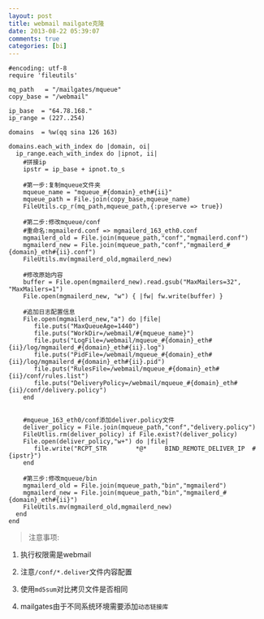 ```yaml
---
layout: post
title: webmail mailgate克隆
date: 2013-08-22 05:39:07
comments: true
categories: [bi]
---
```

    #encoding: utf-8
    require 'fileutils'
    
    mq_path   = "/mailgates/mqueue"
    copy_base = "/webmail"
    
    ip_base  = "64.78.168."
    ip_range = (227..254)
    
    domains  = %w(qq sina 126 163)
    
    domains.each_with_index do |domain, oi|
      ip_range.each_with_index do |ipnot, ii|
        #拼接ip
        ipstr = ip_base + ipnot.to_s
       
        #第一步:复制mqueue文件夹
        mqueue_name = "mqueue_#{domain}_eth#{ii}"
        mqueue_path = File.join(copy_base,mqueue_name)
        FileUtils.cp_r(mq_path,mqueue_path,{:preserve => true})
       
        #第二步:修改mqueue/conf
        #重命名:mgmailerd.conf => mgmailerd_163_eth0.conf
        mgmailerd_old = File.join(mqueue_path,"conf","mgmailerd.conf")
        mgmailerd_new = File.join(mqueue_path,"conf","mgmailerd_#{domain}_eth#{ii}.conf")
        FileUtils.mv(mgmailerd_old,mgmailerd_new)
    
        #修改原始内容
        buffer = File.open(mgmailerd_new).read.gsub("MaxMailers=32", "MaxMailers=1")
        File.open(mgmailerd_new, "w") { |fw| fw.write(buffer) }
    
        #追加日志配置信息
        File.open(mgmailerd_new,"a") do |file|
           file.puts("MaxQueueAge=1440")
           file.puts("WorkDir=/webmail/#{mqueue_name}")
           file.puts("LogFile=/webmail/mqueue_#{domain}_eth#{ii}/log/mgmailerd_#{domain}_eth#{ii}.log")
           file.puts("PidFile=/webmail/mqueue_#{domain}_eth#{ii}/log/mgmailerd_#{domain}_eth#{ii}.pid")
           file.puts("RulesFile=/webmail/mqueue_#{domain}_eth#{ii}/conf/rules.list")
           file.puts("DeliveryPolicy=/webmail/mqueue_#{domain}_eth#{ii}/conf/delivery.policy")
        end    
       
        
        #mqueue_163_eth0/conf添加deliver.policy文件
        deliver_policy = File.join(mqueue_path,"conf","delivery.policy")
        FileUtlis.rm(deliver_policy) if File.exist?(deliver_policy)
        File.open(deliver_policy,"w+") do |file|
           file.write("RCPT_STR        *@*     BIND_REMOTE_DELIVER_IP  #{ipstr}")
        end
    
        #第三步:修改mqueue/bin
        mgmailerd_old = File.join(mqueue_path,"bin","mgmailerd")
        mgmailerd_new = File.join(mqueue_path,"bin","mgmailerd_#{domain}_eth#{ii}")
        FileUtils.mv(mgmailerd_old,mgmailerd_new)
      end
    end

> 注意事项:

1. 执行权限需是webmail

2. 注意`/conf/*.deliver`文件内容配置

3. 使用`md5sum`对比拷贝文件是否相同 

4. mailgates由于不同系统环境需要添加`动态链接库`
